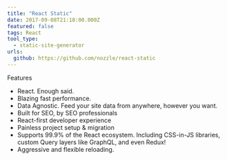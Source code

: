 ```yaml
---
title: "React Static"
date: 2017-09-08T21:18:00.000Z
featured: false
tags: React
tool_type:
  - static-site-generator
urls:
  github: https://github.com/nozzle/react-static
---
```

Features

- React. Enough said.
- Blazing fast performance.
- Data Agnostic. Feed your site data from anywhere, however you want.
- Built for SEO, by SEO professionals
- React-first developer experience
- Painless project setup & migration
- Supports 99.9% of the React ecosystem. Including CSS-in-JS libraries, custom Query layers like GraphQL, and even Redux!
- Aggressive and flexible reloading.
